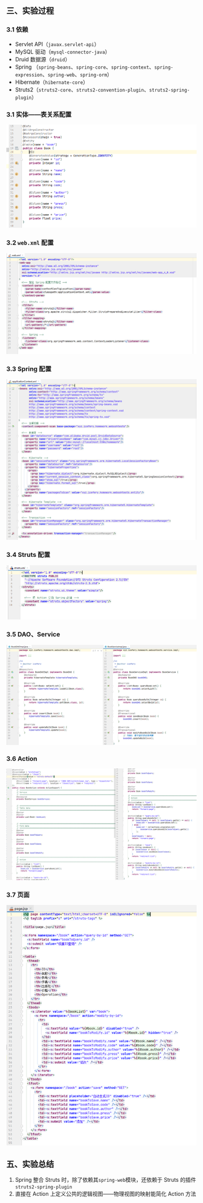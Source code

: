 ## 三、实验过程

### 3.1 依赖

-   Servlet API（`javax.servlet-api`）
-   MySQL 驱动（`mysql-connector-java`）
-   Druid 数据源（`druid`）
-   Spring （`spring-beans`、`spring-core`、`spring-context`、`spring-expression`、`spring-web`、`spring-orm`）
-   Hibernate（`hibernate-core`）
-   Struts2（`struts2-core`、`struts2-convention-plugin`、`struts2-spring-plugin`）

### 3.1 实体——表关系配置

![image-20201104214658980](README/image-20201104214658980.png)

### 3.2 `web.xml` 配置

![image-20201104215904604](README/image-20201104215904604.png)

### 3.3 Spring 配置

![image-20201104215945295](README/image-20201104215945295.png)

### 3.4 Struts 配置

![image-20201104220012212](README/image-20201104220012212.png)

### 3.5 DAO、Service

![image-20201104220330360](README/image-20201104220330360.png)

### 3.6 Action

![image-20201104220731581](README/image-20201104220731581.png)

### 3.7 页面

![image-20201104220810834](README/image-20201104220810834.png)

## 五、实验总结

1. Spring 整合 Struts 时，除了依赖其`spring-web`模块，还依赖于 Struts 的插件 `struts2-spring-plugin`
2. 直接在 Action 上定义公共的逻辑视图——物理视图的映射能简化 Action 方法
